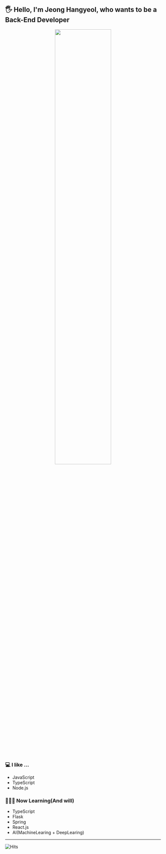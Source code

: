 ## 🖐 Hello, I'm Jeong Hangyeol, who wants to be a Back-End Developer
<p align="center">
  <img width="60%" src="https://user-images.githubusercontent.com/41174265/110336953-b5cd0b00-8068-11eb-93da-0f44de7a0e05.png">
</p>
<!--[![Top Langs](https://github-readme-stats.vercel.app/api/top-langs/?username=anuraghazra&layout=compact)](https://github.com/hangyeol0531)<br> -->

### 💻 I like ...
<ul>
 <li>JavaScript</li>
 <li>TypeScript</li>
 <li>Node.js</li>
</ul>

### 👨🏻‍💻 Now Learning(And will)<br>
<ul>
 <li>TypeScript</li>
 <li>Flask</li>
 <li>Spring</li>
 <li>React.js</li>
 <li>AI(MachineLearing + DeepLearing)</li>
</ul>
<hr>

![Hits](https://hits.seeyoufarm.com/api/count/incr/badge.svg?url=https%3A%2F%2Fgithub.com%2Fhangyeol0531&count_bg=%2379C83D&title_bg=%23555555&icon=&icon_color=%23E7E7E7&title=hits&edge_flat=false)
